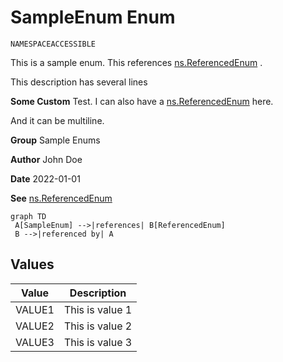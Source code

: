 # SampleEnum Enum

`NAMESPACEACCESSIBLE`

This is a sample enum. This references [ns.ReferencedEnum](../Miscellaneous/ns.ReferencedEnum.md) . 

This description has several lines

**Some Custom** Test. I can also have a [ns.ReferencedEnum](../Miscellaneous/ns.ReferencedEnum.md) here. 

And it can be multiline.

**Group** Sample Enums

**Author** John Doe

**Date** 2022-01-01

**See** [ns.ReferencedEnum](../Miscellaneous/ns.ReferencedEnum.md)

```mermaid
graph TD
 A[SampleEnum] -->|references| B[ReferencedEnum]
 B -->|referenced by| A
```

## Values
| Value | Description |
|-------|-------------|
| VALUE1 | This is value 1 |
| VALUE2 | This is value 2 |
| VALUE3 | This is value 3 |
